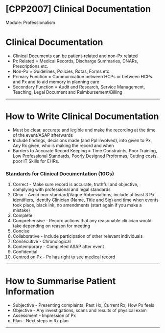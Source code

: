 # [CPP2007] Clinical Documentation

Module: Professionalism

# Clinical Documentation

- Clinical Documents can be patient-related and non-Px related
- Px Related = Medical Records, Discharge Summaries, DNARs, Prescriptions etc.
- Non-Px = Guidelines, Policies, Rotas, Forms etc.
- Primary Function = Communication between HCPs or between HCPs and Px and to aid memory in planning care
- Secondary Function = Audit and Research, Service Management, Teaching, Legal Document and Reimbursement/Billing

---

# How to Write Clinical Documentation

- Must be clear, accurate and legible and make the recording at the time of the event/ASAP afterwards
- Include findings, decisions made (and Ppl involved), info given to Px, Any Rx given, who is making the record and when
- Barriers to Accurate Record Keeping = Time Constraints, Poor Training, Low Professional Standards, Poorly Designed Proformas, Cutting costs, poor IT Skills for EHRs.

### Standards for Clinical Documentation (10Cs)

1. Correct - Make sure record is accurate, truthful and objective, complying with professional and legal standards
2. Clear - Avoid non-standard/Vague Abbreviations, include at least 3 Px identifiers, Identify Clinician (Name, Title and Sig) and time when events took place, black ink, no amendments (start again if you make a mistake)
3. Complete
4. Comprehensive - Record actions that any reasonable clinician would take depending on reason for meeting
5. Concise 
6. Collaborative - Include participation of other relevant individuals
7. Consecutive - Chronological
8. Contemporary - Completed ASAP after event
9. Confidential
10. Centred on Px - Px has right to see medical record

---

# How to Summarise Patient Information

- Subjective - Presenting complaints, Past Hx, Current Rx, How Px feels
- Objective - Any investigations, scans and results of physical exam
- Assessment - Impression of Px
- Plan - Next steps in Rx plan

---
